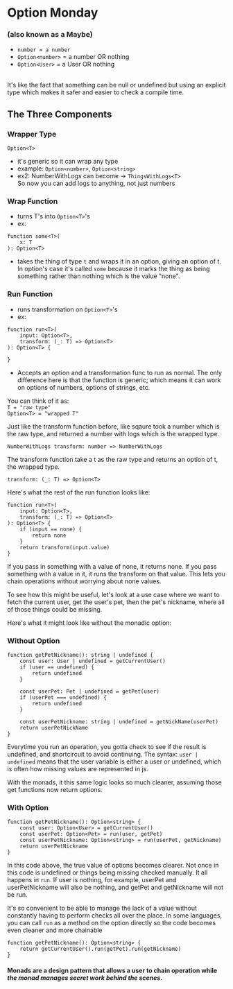 # Option Monday 
### (also known as a Maybe)

- `number = a number`
- `Option<number>` = a number OR nothing
- `Option<User>` = a User OR nothing
<br>
It's like the fact that something can be null or undefined but using an explicit type which makes it safer and easier to check a compile time.

## The Three Components
### Wrapper Type
`Option<T>`
- it's generic so it can wrap any type
- example: `Option<number>`, `Option<string>`
- ex2: NumberWithLogs can become -> `ThingsWithLogs<T>`
<br> So now you can add logs to anything, not just numbers 

### Wrap Function
- turns T's into `Option<T>`'s
- ex: 
``` 
function some<T>(
    x: T
): Option<T> 
```
- takes the thing of type `t` and wraps it in an option, giving an option of t. In option's case it's called `some` because it marks the thing as being something rather than nothing which is the value "none". 

### Run Function
- runs transformation on `Option<T>`'s
- ex:
```
function run<T>(
    input: Option<T>,
    transform: (_: T) => Option<T>
): Option<T> {    

}
```
- Accepts an option and a transformation func to run as normal. The only difference here is that the function is generic; which means it can work on options of numbers, options of strings, etc.

You can think of it as: <br>
`T = "raw type"` 
<br>
`Option<T> = "wrapped T"`

Just like the transform function before, like sqaure took a number which is the raw type, and returned a number with logs which is the wrapped type.

```
NumberWithLogs transform: number => NumberWithLogs
```

The transform function take a t as the raw type and returns an option of t, the wrapped type.

```
transform: (_: T) => Option<T>
```

Here's what the rest of the run function looks like:

```
function run<T>(
    input: Option<T>,
    transform: (_: T) => Option<T>
): Option<T> {    
    if (input == none) {
        return none
    }
    return transform(input.value)
}
```
If you pass in something with a value of none, it returns none. If you pass something with a value in it, it runs the transform on that value. This lets you chain operations without worrying about none values.

To see how this might be useful, let's look at a use case where we want to fetch the current user, get the user's pet, then the pet's nickname, where all of those things could be missing.

Here's what it might look like without the monadic option:
### Without Option
```
function getPetNickname(): string | undefined {
    const user: User | undefined = getCurrentUser()
    if (user == undefined) {
        return undefined
    }

    const userPet: Pet | undefined = getPet(user)
    if (userPet === undefined) {
        return undefined
    }

    const userPetNickname: string | undefined = getNickName(userPet)
    return userPetNickName
}
```
Everytime you run an operation, you gotta check to see if the result is undefined, and shortcircuit to avoid continuing. The syntax:  `user | undefined` means that the user variable is either a user or undefined, which is often how missing values are represented in js.

With the monads, it this same logic looks so much cleaner, assuming those get functions now return options.  
### With Option
```
function getPetNickname(): Option<string> {
    const user: Option<User> = getCurrentUser()
    const userPet: Option<Pet> = run(user, getPet)
    const userPetNickname: Option<string> = run(userPet, getNickname)
    return userPetNickname
}
```
In this code above, the true value of options becomes clearer. Not once in this code is undefined or things being missing checked manually. It all happens in `run`. If user is nothing, for example, userPet and userPetNickname will also be nothing, and getPet and getNickname will not be run.

It's so convenient to be able to manage the lack of a value without constantly having to perform checks all over the place. In some languages, you can call `run` as a method on the option directly so the code becomes even cleaner and more chainable
```
function getPetNickname(): Option<string> {
    return getCurrentUser().run(getPet).run(getNickname)
}
```

#### Monads are a design pattern that allows **a user to chain operation** while *the monad manages secret work behind the scenes*.